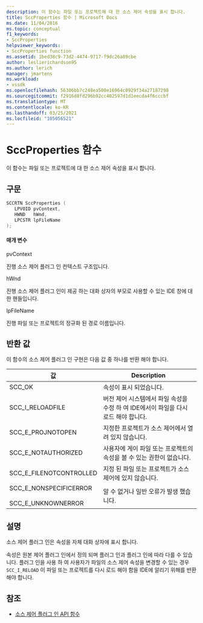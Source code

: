 ```yaml
---
description: 이 함수는 파일 또는 프로젝트에 대 한 소스 제어 속성을 표시 합니다.
title: SccProperties 함수 | Microsoft Docs
ms.date: 11/04/2016
ms.topic: conceptual
f1_keywords:
- SccProperties
helpviewer_keywords:
- SccProperties function
ms.assetid: 1bed38c9-73d2-4474-9717-f9dc26a89cbe
author: leslierichardson95
ms.author: lerich
manager: jmartens
ms.workload:
- vssdk
ms.openlocfilehash: 56306bb7c248ea500e16964c0929f34a27187298
ms.sourcegitcommit: f2916d8fd296b92cc402597d1d1eecda4f6cccbf
ms.translationtype: MT
ms.contentlocale: ko-KR
ms.lasthandoff: 03/25/2021
ms.locfileid: "105056521"
---
```

# <a name="sccproperties-function"></a>SccProperties 함수
이 함수는 파일 또는 프로젝트에 대 한 소스 제어 속성을 표시 합니다.

## <a name="syntax"></a>구문

```cpp
SCCRTN SccProperties (
   LPVOID pvContext,
   HWND   hWnd,
   LPCSTR lpFileName
);
```

#### <a name="parameters"></a>매개 변수
 pvContext

진행 소스 제어 플러그 인 컨텍스트 구조입니다.

 hWnd

진행 소스 제어 플러그 인이 제공 하는 대화 상자의 부모로 사용할 수 있는 IDE 창에 대 한 핸들입니다.

 lpFileName

진행 파일 또는 프로젝트의 정규화 된 경로 이름입니다.

## <a name="return-value"></a>반환 값
 이 함수의 소스 제어 플러그 인 구현은 다음 값 중 하나를 반환 해야 합니다.

|값|Description|
|-----------|-----------------|
|SCC_OK|속성이 표시 되었습니다.|
|SCC_I_RELOADFILE|버전 제어 시스템에서 파일 속성을 수정 하 여 IDE에서이 파일을 다시 로드 해야 합니다.|
|SCC_E_PROJNOTOPEN|지정한 프로젝트가 소스 제어에서 열려 있지 않습니다.|
|SCC_E_NOTAUTHORIZED|사용자에 게이 파일 또는 프로젝트의 속성을 볼 수 있는 권한이 없습니다.|
|SCC_E_FILENOTCONTROLLED|지정 된 파일 또는 프로젝트가 소스 제어에 있지 않습니다.|
|SCC_E_NONSPECIFICERROR<br /><br /> SCC_E_UNKNOWNERROR|알 수 없거나 일반 오류가 발생 했습니다.|

## <a name="remarks"></a>설명
 소스 제어 플러그 인은 속성을 자체 대화 상자에 표시 합니다.

 속성은 원본 제어 플러그 인에서 정의 되며 플러그 인과 플러그 인에 따라 다를 수 있습니다. 플러그 인을 사용 하 여 사용자가 파일의 소스 제어 속성을 변경할 수 있는 경우 `SCC_I_RELOAD` 이 파일 또는 프로젝트를 다시 로드 해야 함을 IDE에 알리기 위해를 반환 해야 합니다.

## <a name="see-also"></a>참조
- [소스 제어 플러그 인 API 함수](../extensibility/source-control-plug-in-api-functions.md)
